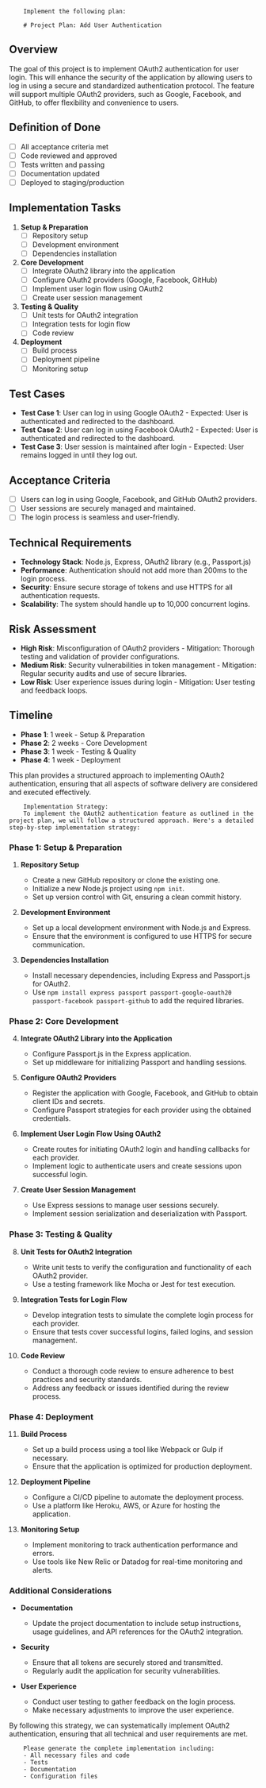 
        Implement the following plan:
        
        # Project Plan: Add User Authentication

## Overview
The goal of this project is to implement OAuth2 authentication for user login. This will enhance the security of the application by allowing users to log in using a secure and standardized authentication protocol. The feature will support multiple OAuth2 providers, such as Google, Facebook, and GitHub, to offer flexibility and convenience to users.

## Definition of Done
- [ ] All acceptance criteria met
- [ ] Code reviewed and approved
- [ ] Tests written and passing
- [ ] Documentation updated
- [ ] Deployed to staging/production

## Implementation Tasks

1. **Setup & Preparation**
   - [ ] Repository setup
   - [ ] Development environment
   - [ ] Dependencies installation

2. **Core Development**
   - [ ] Integrate OAuth2 library into the application
   - [ ] Configure OAuth2 providers (Google, Facebook, GitHub)
   - [ ] Implement user login flow using OAuth2
   - [ ] Create user session management

3. **Testing & Quality**
   - [ ] Unit tests for OAuth2 integration
   - [ ] Integration tests for login flow
   - [ ] Code review

4. **Deployment**
   - [ ] Build process
   - [ ] Deployment pipeline
   - [ ] Monitoring setup

## Test Cases
- **Test Case 1**: User can log in using Google OAuth2 - Expected: User is authenticated and redirected to the dashboard.
- **Test Case 2**: User can log in using Facebook OAuth2 - Expected: User is authenticated and redirected to the dashboard.
- **Test Case 3**: User session is maintained after login - Expected: User remains logged in until they log out.

## Acceptance Criteria
- [ ] Users can log in using Google, Facebook, and GitHub OAuth2 providers.
- [ ] User sessions are securely managed and maintained.
- [ ] The login process is seamless and user-friendly.

## Technical Requirements
- **Technology Stack**: Node.js, Express, OAuth2 library (e.g., Passport.js)
- **Performance**: Authentication should not add more than 200ms to the login process.
- **Security**: Ensure secure storage of tokens and use HTTPS for all authentication requests.
- **Scalability**: The system should handle up to 10,000 concurrent logins.

## Risk Assessment
- **High Risk**: Misconfiguration of OAuth2 providers - Mitigation: Thorough testing and validation of provider configurations.
- **Medium Risk**: Security vulnerabilities in token management - Mitigation: Regular security audits and use of secure libraries.
- **Low Risk**: User experience issues during login - Mitigation: User testing and feedback loops.

## Timeline
- **Phase 1**: 1 week - Setup & Preparation
- **Phase 2**: 2 weeks - Core Development
- **Phase 3**: 1 week - Testing & Quality
- **Phase 4**: 1 week - Deployment

This plan provides a structured approach to implementing OAuth2 authentication, ensuring that all aspects of software delivery are considered and executed effectively.
        
        Implementation Strategy:
        To implement the OAuth2 authentication feature as outlined in the project plan, we will follow a structured approach. Here's a detailed step-by-step implementation strategy:

### Phase 1: Setup & Preparation

1. **Repository Setup**
   - Create a new GitHub repository or clone the existing one.
   - Initialize a new Node.js project using `npm init`.
   - Set up version control with Git, ensuring a clean commit history.

2. **Development Environment**
   - Set up a local development environment with Node.js and Express.
   - Ensure that the environment is configured to use HTTPS for secure communication.

3. **Dependencies Installation**
   - Install necessary dependencies, including Express and Passport.js for OAuth2.
   - Use `npm install express passport passport-google-oauth20 passport-facebook passport-github` to add the required libraries.

### Phase 2: Core Development

4. **Integrate OAuth2 Library into the Application**
   - Configure Passport.js in the Express application.
   - Set up middleware for initializing Passport and handling sessions.

5. **Configure OAuth2 Providers**
   - Register the application with Google, Facebook, and GitHub to obtain client IDs and secrets.
   - Configure Passport strategies for each provider using the obtained credentials.

6. **Implement User Login Flow Using OAuth2**
   - Create routes for initiating OAuth2 login and handling callbacks for each provider.
   - Implement logic to authenticate users and create sessions upon successful login.

7. **Create User Session Management**
   - Use Express sessions to manage user sessions securely.
   - Implement session serialization and deserialization with Passport.

### Phase 3: Testing & Quality

8. **Unit Tests for OAuth2 Integration**
   - Write unit tests to verify the configuration and functionality of each OAuth2 provider.
   - Use a testing framework like Mocha or Jest for test execution.

9. **Integration Tests for Login Flow**
   - Develop integration tests to simulate the complete login process for each provider.
   - Ensure that tests cover successful logins, failed logins, and session management.

10. **Code Review**
    - Conduct a thorough code review to ensure adherence to best practices and security standards.
    - Address any feedback or issues identified during the review process.

### Phase 4: Deployment

11. **Build Process**
    - Set up a build process using a tool like Webpack or Gulp if necessary.
    - Ensure that the application is optimized for production deployment.

12. **Deployment Pipeline**
    - Configure a CI/CD pipeline to automate the deployment process.
    - Use a platform like Heroku, AWS, or Azure for hosting the application.

13. **Monitoring Setup**
    - Implement monitoring to track authentication performance and errors.
    - Use tools like New Relic or Datadog for real-time monitoring and alerts.

### Additional Considerations

- **Documentation**
  - Update the project documentation to include setup instructions, usage guidelines, and API references for the OAuth2 integration.

- **Security**
  - Ensure that all tokens are securely stored and transmitted.
  - Regularly audit the application for security vulnerabilities.

- **User Experience**
  - Conduct user testing to gather feedback on the login process.
  - Make necessary adjustments to improve the user experience.

By following this strategy, we can systematically implement OAuth2 authentication, ensuring that all technical and user requirements are met.
        
        Please generate the complete implementation including:
        - All necessary files and code
        - Tests
        - Documentation
        - Configuration files
        